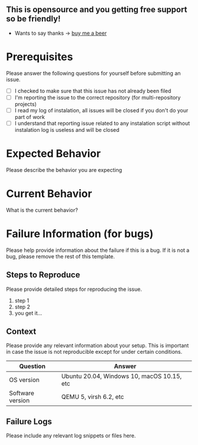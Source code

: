 ## This is opensource and you getting __free__ support so be friendly! 
* Wants to say thanks -> [buy me a beer](https://opencollective.com/virustotalapi)

# Prerequisites

Please answer the following questions for yourself before submitting an issue.

- [ ] I checked to make sure that this issue has not already been filed
- [ ] I'm reporting the issue to the correct repository (for multi-repository projects)
- [ ] I read my log of instalation, all issues will be closed if you don't do your part of work
- [ ] I understand that reporting issue related to any instalation script without instalation log is useless and will be closed

# Expected Behavior

Please describe the behavior you are expecting

# Current Behavior

What is the current behavior?

# Failure Information (for bugs)

Please help provide information about the failure if this is a bug. If it is not a bug, please remove the rest of this template.

## Steps to Reproduce

Please provide detailed steps for reproducing the issue.

1. step 1
2. step 2
3. you get it...

## Context

Please provide any relevant information about your setup. This is important in case the issue is not reproducible except for under certain conditions.

| Question         | Answer
|------------------|--------------------
| OS version       | Ubuntu 20.04, Windows 10, macOS 10.15, etc
| Software version | QEMU 5, virsh 6.2, etc

## Failure Logs

Please include any relevant log snippets or files here.
